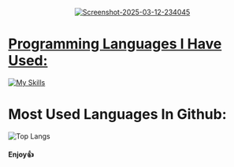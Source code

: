 <p align="center">
<a href="https://ibb.co/SXhx7YvP"><img src="https://i.ibb.co/Y7zWTnj3/Screenshot-2025-03-12-234045.png" alt="Screenshot-2025-03-12-234045" border="0"></a>
</p>


  

<h1 style="text-decoration:underline">Programming Languages I Have Used:</h1>
  
[![My Skills](https://skillicons.dev/icons?i=cs,py,java,cpp)](https://skillicons.dev)


<h1 style=border-bottom: 0;>Most Used Languages In Github:</h1>

![Top Langs](https://github-readme-stats.vercel.app/api/top-langs/?username=Ohadgips&layout=compact)

<h4 style=border-bottom: 0;>Enjoy👍</h4>

<!--
**Ohadgips/Ohadgips** is a ✨ _special_ ✨ repository because its `README.md` (this file) appears on your GitHub profile.

Here are some ideas to get you started:

- 🔭 I’m currently working on ...
- 🌱 I’m currently learning ...
- 👯 I’m looking to collaborate on ...
- 🤔 I’m looking for help with ...
- 💬 Ask me about ...
- 📫 How to reach me: ...
- 😄 Pronouns: ...
- ⚡ Fun fact: ...
-->

